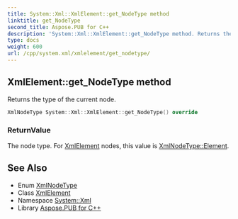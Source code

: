 ```yaml
---
title: System::Xml::XmlElement::get_NodeType method
linktitle: get_NodeType
second_title: Aspose.PUB for C++
description: 'System::Xml::XmlElement::get_NodeType method. Returns the type of the current node in C++.'
type: docs
weight: 600
url: /cpp/system.xml/xmlelement/get_nodetype/
---
```

## XmlElement::get_NodeType method


Returns the type of the current node.

```cpp
XmlNodeType System::Xml::XmlElement::get_NodeType() override
```


### ReturnValue

The node type. For [XmlElement](../) nodes, this value is [XmlNodeType::Element](../../xmlnodetype/).

## See Also

* Enum [XmlNodeType](../../xmlnodetype/)
* Class [XmlElement](../)
* Namespace [System::Xml](../../)
* Library [Aspose.PUB for C++](../../../)
